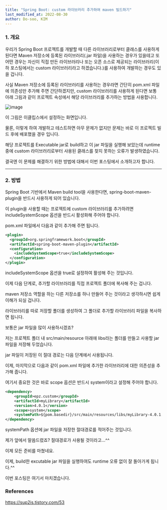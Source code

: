 ```yaml
---
title: "Spring Boot: custom 라이브러리 추가하여 maven 빌드하기"
last_modified_at: 2022-08-30
author: Do-soo, KIM
---
```


### 1. 개요


우리가 Spring Boot 프로젝트를 개발할 때 다른 라이브러리로부터 클래스를 사용하게 된다면 Maven 저장소에 등록된 라이브러리(.jar 파일)을 사용하는 경우가 있을테고 
또 어떤 경우는 자신이 직접 만든 라이브러리나 또는 오픈 소스로 제공되는 라이브러리(이하 포스팅에서는 custom 라이브러리라고 하겠습니다.)를 사용하여 개발하는 경우도 있을 겁니다.

사실 Maven 저장소에 등록된 라이브러리를 사용하는 경우라면 간단히 pom.xml 파일에 의존성만 추가해 주면 간단하겠지만, 
custom 라이브러리를 사용하게 된다면 보통 아래 그림과 같이 프로젝트 속성에서 해당 라이브러리를 추가하는 방법을 사용합니다.

![image](https://user-images.githubusercontent.com/92565548/187381816-fad53951-4901-4bd9-9b50-bee1dae465c0.png)

이 그림은 이클립스에서 설정하는 화면입니다.

물론, 이렇게 하여 개발하고 테스트하면 아무 문제가 없지만 문제는 바로 이 프로젝트 빌드 후에 배포했을 경우 입니다. 

해당 프로젝트를 Executable jar로 build하고 이 jar 파일을 실행해 보았는데 runtime 중에 custom 라이브러리로부터 사용된 클래스를 찾지 못하는 오류가 발생하였습니다.

결국엔 이 문제를 해결하기 위한 방법에 대해서 이번 포스팅에서 소개하고자 합니다.

---

### 2. 방법

Spring Boot 기반에서 Maven build tool을 사용한다면, spring-boot-maven-plugin을 반드시 사용하게 되어 있습니다.

이 plugin을 사용할 때는 프로젝트에 custom 라이브러리를 추가하려면 includeSystemScope 옵션을 반드시 활성화해 주어야 합니다.

pom.xml 파일에서 다음과 같이 추가해 주면 됩니다.

```xml
<plugin>
  <groupId>org.springframework.boot</groupId>
  <artifactId>spring-boot-maven-plugin</artifactId>
  <configuration>
    <includeSystemScope>true</includeSystemScope>
  </configuration>
</plugin>
```

includeSystemScope 옵션을 true로 설정하여 활성해 주는 것입니다.

이제 다음 단계로, 추가할 라이브러리를 직접 프로젝트 폴더에 복사해 주는 겁니다. 

maven 저장소 역할을 하는 다른 저장소를 하나 만들어 주는 것이라고 생각하시면 쉽게 이해가 되실 겁니다.

라이브러리를 따로 저장할 폴더를 생성하여 그 폴더로 추가할 라이브러리 파일을 복사하면 됩니다. 

보통은 jar 파일을 많이 사용하시겠죠?

저는 프로젝트 폴더 내 src/main/resource 아래애 libs라는 폴더를 만들고 사용할 jar 파일을 저장해 두었습니다.

jar 파일이 저장된 이 절대 경로는 다음 단계에서 사용됩니다.

이제, 마지막으로 다음과 같이 pom.xml 파일에 추가한 라이브러리에 대한 의존성을 추가해 줍니다. 

여기서 중요한 것은 바로 scope 옵션은 반드시 system이라고 설정해 주어야 합니다.

```xml
<dependency>
    <groupId>epz.custom</groupId>
    <artifactId>myLibrary</artifactId>
    <version>4.0.1</version>
    <scope>system</scope>
    <systemPath>${pom.basedir}/src/main/resources/libs/myLibrary-4.0.1.jar</systemPath>
</dependency>
```

systemPath 옵션에 jar 파일을 저장한 절대경로를 적어주는 것입니다.

제가 앞에서 말씀드렸죠? 절대경로가 사용될 것이라고...^^

이제 모든 준비를 마쳤네요.

이제, build한 excutable jar 파일을 실행하여도 runtime 오류 없이 잘 돌아가게 됩니다.^^

이번 포스팅은 여기서 마치겠습니다.


### References

https://sup2is.tistory.com/53

